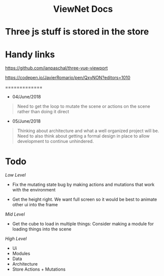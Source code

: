 <center><h1>ViewNet Docs</h1></center>

# Three js stuff is stored in the store

# Handy links
https://github.com/ianpaschal/three-vue-viewport

https://codepen.io/JavierRomario/pen/QxyNON?editors=1010

=============
- 04/June/2018
> Need to get the loop to mutate the scene or actions on the scene rather than doing it direct

- 05/June/2018
> Thinking about architecture and what a well organized project will be.  
> Need to also think about getting a formal design in place to allow development to continue unhindered.  

Todo
====

*Low Level*

- Fix the mutating state bug by making actions and mutations that work with the environment

- Get the height right. We want full screen so it would be best to animate other ui into the frame

*Mid Level*

- Get the cube to load in multiple things: Consider making a module for loading things into the scene

*High Level*
- Ui
- Modules
- Data
- Architecture
- Store Actions + Mutations
